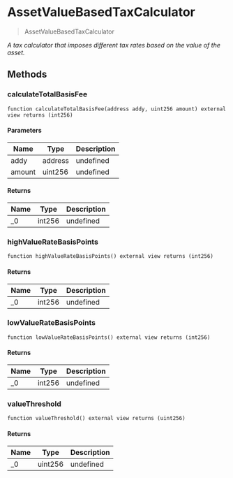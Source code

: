 # AssetValueBasedTaxCalculator



> AssetValueBasedTaxCalculator



*A tax calculator that imposes different tax rates based on the value of the asset.*

## Methods

### calculateTotalBasisFee

```solidity
function calculateTotalBasisFee(address addy, uint256 amount) external view returns (int256)
```





#### Parameters

| Name | Type | Description |
|---|---|---|
| addy | address | undefined |
| amount | uint256 | undefined |

#### Returns

| Name | Type | Description |
|---|---|---|
| _0 | int256 | undefined |

### highValueRateBasisPoints

```solidity
function highValueRateBasisPoints() external view returns (int256)
```






#### Returns

| Name | Type | Description |
|---|---|---|
| _0 | int256 | undefined |

### lowValueRateBasisPoints

```solidity
function lowValueRateBasisPoints() external view returns (int256)
```






#### Returns

| Name | Type | Description |
|---|---|---|
| _0 | int256 | undefined |

### valueThreshold

```solidity
function valueThreshold() external view returns (uint256)
```






#### Returns

| Name | Type | Description |
|---|---|---|
| _0 | uint256 | undefined |




